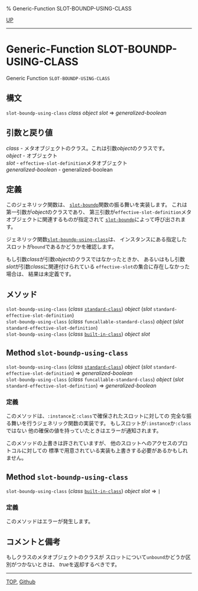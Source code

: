 % Generic-Function SLOT-BOUNDP-USING-CLASS

[UP](mop.6.html)  

---

# Generic-Function **SLOT-BOUNDP-USING-CLASS**


Generic Function `SLOT-BOUNDP-USING-CLASS`


## 構文

`slot-boundp-using-class` *class* *object* *slot* => *generalized-boolean*


## 引数と戻り値

*class* - メタオブジェクトのクラス。これは引数*object*のクラスです。  
*object* - オブジェクト  
*slot* - `effective-slot-definition`メタオブジェクト  
*generalized-boolean* - generalized-boolean


## 定義

このジェネリック関数は、
[`slot-boundp`](7.7.slot-boundp.html)関数の振る舞いを実装します。
これは第一引数が*object*のクラスであり、
第三引数が`effective-slot-definition`メタオブジェクトに関連するものが指定されて
[`slot-boundp`](7.7.slot-boundp.html)によって呼び出されます。

ジェネリック関数[`slot-boundp-using-class`](mop.6.slot-boundp-using-class.html)は、
インスタンスにある指定したスロットが`bound`であるかどうかを確認します。

もし引数*class*が引数*object*のクラスではなかったときか、
あるいはもし引数*slot*が引数*class*に関連付けられている
`effective-slot`の集合に存在しなかった場合は、
結果は未定義です。


## メソッド

`slot-boundp-using-class` (*class* [`standard-class`](4.4.standard-class.html))
 *object* (*slot* `standard-effective-slot-definition`)  
`slot-boundp-using-class` (*class* `funcallable-standard-class`)
 *object* (*slot* `standard-effective-slot-definition`)  
`slot-boundp-using-class` (*class* [`built-in-class`](4.4.built-in-class.html)) *object* *slot*


## Method `slot-boundp-using-class`

`slot-boundp-using-class` (*class* [`standard-class`](4.4.standard-class.html))
 *object* (*slot* `standard-effective-slot-definition`)
 => *generalized-boolean*  
`slot-boundp-using-class` (*class* `funcallable-standard-class`)
 *object* (*slot* `standard-effective-slot-definition`)
 => *generalized-boolean*


### 定義

このメソッドは、`:instance`と`:class`で確保されたスロットに対しての
完全な振る舞いを行うジェネリック関数の実装です。
もしスロットが`:instance`か`:class`ではない
他の確保の値を持っていたときはエラーが通知されます。

このメソッドの上書きは許されていますが、
他のスロットへのアクセスのプロトコルに対しての
標準で用意されている実装も上書きする必要があるかもしれません。


## Method `slot-boundp-using-class`

`slot-boundp-using-class` (*class* [`built-in-class`](4.4.built-in-class.html)) *object* *slot*
 => `|`

### 定義

このメソッドはエラーが発生します。

## コメントと備考

もしクラスのメタオブジェクトのクラスが
スロットについて`unbound`かどうか区別がつかないときは、
*true*を返却するべきです。


---
[TOP](index.html),  [Github](https://github.com/nptcl/npt-japanese)

